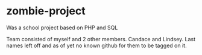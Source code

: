# zombie-project
Was a school project based on PHP and SQL

Team consisted of myself and 2 other members.  Candace and Lindsey.  Last names left off and as of yet no known github for them to be tagged on it.
